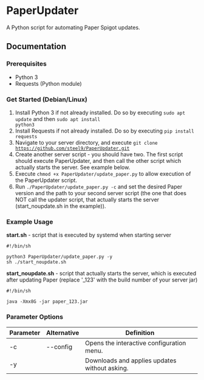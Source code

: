 # PaperUpdater
A Python script for automating Paper Spigot updates.

## Documentation
### Prerequisites
- Python 3
- Requests (Python module)

### Get Started (Debian/Linux)
1. Install Python 3 if not already installed. Do so by executing <code>sudo apt update</code> and then <code>sudo apt install python3</code>
2. Install Requests if not already installed. Do so by executing <code>pip install requests</code>
3. Navigate to your server directory, and execute <code>git clone https://github.com/steel9/PaperUpdater.git</code>
4. Create another server script - you should have two. The first script should execute PaperUpdater, and then call the other script which actually starts the server. See example below.
5. Execute <code>chmod +x PaperUpdater/update_paper.py</code> to allow execution of the PaperUpdater script.
6. Run <code>./PaperUpdater/update_paper.py -c</code> and set the desired Paper version and the path to your second server script (the one that does NOT call the updater script, that actually starts the server (start_noupdate.sh in the example)).


### Example Usage
**start.sh** - script that is executed by systemd when starting server

    #!/bin/sh

    python3 PaperUpdater/update_paper.py -y
    sh ./start_noupdate.sh
**start_noupdate.sh** - script that actually starts the server, which is executed after updating Paper (replace '\_123' with the build number of your server jar)

    #!/bin/sh

    java -Xmx8G -jar paper_123.jar

### Parameter Options
|Parameter|Alternative|Definition|
|---|---|---|
|-c|--config|Opens the interactive configuration menu.|
|-y||Downloads and applies updates without asking.|
